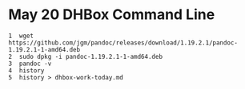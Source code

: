 # May 20 DHBox Command Line
    1  wget https://github.com/jgm/pandoc/releases/download/1.19.2.1/pandoc-1.19.2.1-1-amd64.deb
    2  sudo dpkg -i pandoc-1.19.2.1-1-amd64.deb
    3  pandoc -v
    4  history
    5  history > dhbox-work-today.md
